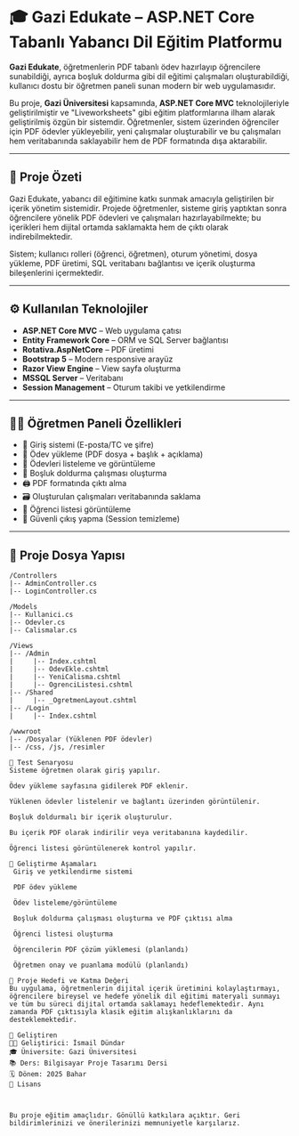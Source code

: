 # 🎓 Gazi Edukate – ASP.NET Core Tabanlı Yabancı Dil Eğitim Platformu

**Gazi Edukate**, öğretmenlerin PDF tabanlı ödev hazırlayıp öğrencilere sunabildiği, ayrıca boşluk doldurma gibi dil eğitimi çalışmaları oluşturabildiği, kullanıcı dostu bir öğretmen paneli sunan modern bir web uygulamasıdır. 

Bu proje, **Gazi Üniversitesi** kapsamında, **ASP.NET Core MVC** teknolojileriyle geliştirilmiştir ve "Liveworksheets" gibi eğitim platformlarına ilham alarak geliştirilmiş özgün bir sistemdir. Öğretmenler, sistem üzerinden öğrenciler için PDF ödevler yükleyebilir, yeni çalışmalar oluşturabilir ve bu çalışmaları hem veritabanında saklayabilir hem de PDF formatında dışa aktarabilir.

---

## 🚀 Proje Özeti

Gazi Edukate, yabancı dil eğitimine katkı sunmak amacıyla geliştirilen bir içerik yönetim sistemidir. Projede öğretmenler, sisteme giriş yaptıktan sonra öğrencilere yönelik PDF ödevleri ve çalışmaları hazırlayabilmekte; bu içerikleri hem dijital ortamda saklamakta hem de çıktı olarak indirebilmektedir.

Sistem; kullanıcı rolleri (öğrenci, öğretmen), oturum yönetimi, dosya yükleme, PDF üretimi, SQL veritabanı bağlantısı ve içerik oluşturma bileşenlerini içermektedir.

---

## ⚙️ Kullanılan Teknolojiler

- **ASP.NET Core MVC** – Web uygulama çatısı
- **Entity Framework Core** – ORM ve SQL Server bağlantısı
- **Rotativa.AspNetCore** – PDF üretimi
- **Bootstrap 5** – Modern responsive arayüz
- **Razor View Engine** – View sayfa oluşturma
- **MSSQL Server** – Veritabanı
- **Session Management** – Oturum takibi ve yetkilendirme

---

## 👨‍🏫 Öğretmen Paneli Özellikleri

- 🔐 Giriş sistemi (E-posta/TC ve şifre)
- 📄 Ödev yükleme (PDF dosya + başlık + açıklama)
- 📁 Ödevleri listeleme ve görüntüleme
- 🧠 Boşluk doldurma çalışması oluşturma
- 🖨️ PDF formatında çıktı alma
- 🗃️ Oluşturulan çalışmaları veritabanında saklama
- 👥 Öğrenci listesi görüntüleme
- 🚪 Güvenli çıkış yapma (Session temizleme)

---

## 🧩 Proje Dosya Yapısı

```plaintext
/Controllers
|-- AdminController.cs
|-- LoginController.cs

/Models
|-- Kullanici.cs
|-- Odevler.cs
|-- Calismalar.cs

/Views
|-- /Admin
|     |-- Index.cshtml
|     |-- OdevEkle.cshtml
|     |-- YeniCalisma.cshtml
|     |-- OgrenciListesi.cshtml
|-- /Shared
|     |-- _OgretmenLayout.cshtml
|-- /Login
|     |-- Index.cshtml

/wwwroot
|-- /Dosyalar (Yüklenen PDF ödevler)
|-- /css, /js, /resimler

🧪 Test Senaryosu
Sisteme öğretmen olarak giriş yapılır.

Ödev yükleme sayfasına gidilerek PDF eklenir.

Yüklenen ödevler listelenir ve bağlantı üzerinden görüntülenir.

Boşluk doldurmalı bir içerik oluşturulur.

Bu içerik PDF olarak indirilir veya veritabanına kaydedilir.

Öğrenci listesi görüntülenerek kontrol yapılır.

📌 Geliştirme Aşamaları
 Giriş ve yetkilendirme sistemi

 PDF ödev yükleme

 Ödev listeleme/görüntüleme

 Boşluk doldurma çalışması oluşturma ve PDF çıktısı alma

 Öğrenci listesi oluşturma

 Öğrencilerin PDF çözüm yüklemesi (planlandı)

 Öğretmen onay ve puanlama modülü (planlandı)

📎 Proje Hedefi ve Katma Değeri
Bu uygulama, öğretmenlerin dijital içerik üretimini kolaylaştırmayı, öğrencilere bireysel ve hedefe yönelik dil eğitimi materyali sunmayı ve tüm bu süreci dijital ortamda saklamayı hedeflemektedir. Aynı zamanda PDF çıktısıyla klasik eğitim alışkanlıklarını da desteklemektedir.

💬 Geliştiren
👨‍💻 Geliştirici: İsmail Dündar
🎓 Üniversite: Gazi Üniversitesi
📚 Ders: Bilgisayar Proje Tasarımı Dersi
🗓️ Dönem: 2025 Bahar
📝 Lisans



Bu proje eğitim amaçlıdır. Gönüllü katkılara açıktır. Geri bildirimlerinizi ve önerilerinizi memnuniyetle karşılarız.


